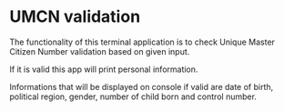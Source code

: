 # UMCN validation

The functionality of this terminal application is to check Unique Master Citizen Number validation based on given input.

If it is valid this app will print personal information.
 
Informations that will be displayed on console if valid are date of birth, political region, gender, number of child born and control number.
